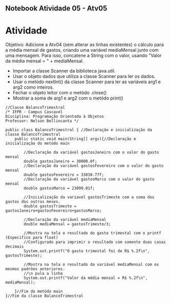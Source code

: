 ## Notebook Atividade 05 - Atv05

# Atividade
Objetivo: Adicione a Atv04 (sem alterar as linhas existentes) o cálculo para a média mensal de gastos, criando uma variável mediaMensal junto com uma mensagem. Para isso, concatene a String com o valor, usando "Valor da média mensal = " + mediaMensal.

* Importar a classe Scanner da biblioteca java.util.
* Usar o objeto dados que utiliza a classe Scanner para ler os dados.
* Usar o metódo nextInt() da classe Scanner para ler as variáveis arg1 e arg2 como inteiros.
* Fechar o objeto leitor com o metódo .close()
* Mostrar a soma de arg1 e arg2 com o metódo print()

```
//Classe BalancoTrimestral
/* IFPR - Campus Cascavel
Disciplina: Programação Orientada à Objetos
Professor: Nelson Bellincanta */ 

public class BalancoTrimestral { //Declaração e inicialização da classe BalancoTrimestral
    public static void main(String[] args){//Declaração e inicialização do metódo main

        //Declaração da variável gastosJaneiro com o valor do gasto mensal
        double gastosJaneiro = 30000.0f; 
        //Declaração da variável gastosFevereiro com o valor do gasto mensal
        double gastosFevereiro = 33030.77f;
        //Declaração da variável gastosMarco com o valor do gasto mensal
        double gastosMarco = 23899.01f; 

        //Inicialização da variavel gastosTrimeste com a soma dos gastos dos outros meses.
        double gastosTrimeste = gastosJaneiro+gastosFevereiro+gastosMarco;

        //Declaração da variável mediaMensal
        double mediaMensal = gastosTrimeste/3;
        
        //Mostra na tela o resultado do gasto trimestal com o printf (Especifico para float)
        //Configurado para imprimir o resultado com somente duas casas decimais
        System.out.printf("O gasto trimestal foi de R$ %.2f\n", gastosTrimeste);

        //Mostra na tela o resultado da variável mediaMensal com os mesmos padrões anteriores.
        //\n pula a linha
        System.out.printf("Valor da média mensal = R$ %.2f\n", mediaMensal);

    }//Fim do metódo main
}//Fim da classe BalancoTrimestral

```